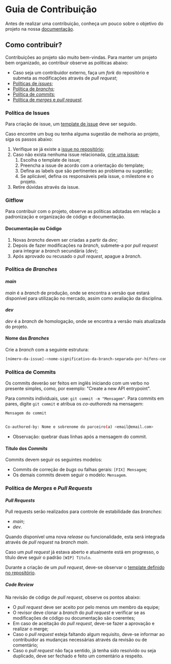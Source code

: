 # Guia de Contribuição

Antes de realizar uma contribuição, conheça um pouco sobre o objetivo do projeto na nossa [documentação](https://fgaunb-req-gm.github.io/2021.2-PousadaAnimal/).

## Como contribuir?

Contribuições ao projeto são muito bem-vindas. Para manter um projeto bem organizado, ao contribuir observe as políticas abaixo:

- Caso seja um contribuidor externo, faça um _fork_ do repositório e submeta as modificações através de _pull request_;
- [Políticas de _issues_](CONTRIBUTING.md#política-de-issues);
- [Política de _branchs_](CONTRIBUTING.md#política-de-branches);
- [Política de _commits_](CONTRIBUTING.md#política-de-commits);
- [Política de _merges_ e _pull request_](CONTRIBUTING.md#política-de-merges-e-pull-requests).

### Política de Issues

Para criação de issue, um [template de issue](https://github.com/FGAUnB-REQ-GM/2021.2-PousadaAnimal/issues/new/choose) deve ser seguido.

Caso encontre um bug ou tenha alguma sugestão de melhoria ao projeto, siga os passos abaixo:

1. Verifique se já existe a [issue no repositório](https://github.com/FGAUnB-REQ-GM/2021.2-PousadaAnimal/issues);
2. Caso não exista nenhuma issue relacionada, [crie uma issue](https://github.com/FGAUnB-REQ-GM/2021.2-PousadaAnimal/issues/new/choose);
   1. Escolha o template de issue;
   2. Preencha a issue de acordo com a orientação do template;
   3. Defina as labels que são pertinentes ao problema ou sugestão;
   4. Se aplicável, defina os responsáveis pela issue, o milestone e o projeto.
3. Retire dúvidas através da issue.

### Gitflow

Para contribuir com o projeto, observe as políticas adotadas em relação a padronização e organização de código e documentação.

#### Documentação ou Código

1. Novas _branchs_ devem ser criadas a partir da _dev_;
2. Depois de fazer modificações na _branch_, submete-a por _pull request_ para integrar a _branch_ secundária (_dev_);
3. Após aprovado ou recusado o _pull request_, apague a _branch_.

### Política de _Branches_

#### _main_

_main_ é a _branch_ de produção, onde se encontra a versão que estará disponível para utilização no mercado, assim como avaliação da disciplina.

#### _dev_

_dev_ é a _branch_ de homologação, onde se encontra a versão mais atualizada do projeto.

#### Nome das _Branches_

Crie a _branch_ com a seguinte estrutura:

```bash
[número-da-issue]-<nome-significativo-da-branch-separada-por-hífens-com-letras-minusculas-sem-acento> (em inglês)
```

### Política de Commits

Os commits deverão ser feitos em inglês iniciando com um verbo no presente simples, como, por exemplo: "Create a new API entrypoint".

Para commits individuais, use: `git commit -m "Mensagem"`.
Para commits em pares, digite `git commit` e atribua os _co-authoreds_ na mensagem:

```bash
Mensagem do commit


Co-authored-by: Nome e sobrenome do parceiro(a) <email@email.com>
```

- Observação: quebrar duas linhas após a mensagem do commit.

#### Título dos _Commits_

Commits devem seguir os seguintes modelos:

- Commits de correção de _bugs_ ou falhas gerais: `[FIX] Mensagem`;
- Os demais commits devem seguir o modelo: `Mensagem`.

### Política de _Merges_ e _Pull Requests_

#### _Pull Requests_

Pull requests serão realizados para controle de estabilidade das _branches_:

- _main_;
- _dev_.

Quando disponível uma nova _release_ ou funcionalidade, esta será integrada através de _pull request_ na _branch main_.

Caso um _pull request_ já estava aberto e atualmente está em progresso, o título deve seguir o padrão `[WIP] Título`.

Durante a criação de um _pull request_, deve-se observar o [template definido no repositório](https://github.com/FGAUnB-REQ-GM/2021.2-PousadaAnimal/compare).

##### _Code Review_

Na revisão de código de _pull request_, observe os pontos abaixo:

- O _pull request_ deve ser aceito por pelo menos um membro da equipe;
- O revisor deve clonar a _branch_ do _pull request_ e verificar se as modificações de código ou documentação são coerentes;
- Em caso de aceitação do _pull request_, deve-se fazer a aprovação e realizar o merge;
- Caso o _pull request_ esteja faltando algum requisito, deve-se informar ao contribuidor as mudanças necessárias através da revisão ou de comentário;
- Caso o _pull request_ não faça sentido, já tenha sido resolvido ou seja duplicado, deve ser fechado e feito um comentário a respeito.